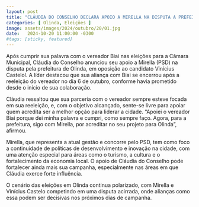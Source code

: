 ```yaml
---
layout: post
title: "CLÁUDIA DO CONSELHO DECLARA APOIO A MIRELLA NA DISPUTA A PREFEITURA"
categories: [ Olinda, Eleições ]
image: assets/images/2024/outubro/20/01.jpg
date:   2024-10-20 11:00:00 -0300
#tags: [sticky, featured]
---
```

Após cumprir sua palavra com o vereador Biai nas eleições para a Câmara Municipal, Cláudia do Conselho anunciou seu apoio a Mirella (PSD) na disputa pela prefeitura de Olinda, em oposição ao candidato Vinícius Castelol. A líder destacou que sua aliança com Biai se encerrou após a reeleição do vereador no dia 6 de outubro, conforme havia prometido desde o início de sua colaboração.

Cláudia ressaltou que sua parceria com o vereador sempre esteve focada em sua reeleição, e, com o objetivo alcançado, sente-se livre para apoiar quem acredita ser a melhor opção para liderar a cidade. “Apoiei o vereador Biai porque dei minha palavra e cumpri, como sempre faço. Agora, para a prefeitura, sigo com Mirella, por acreditar no seu projeto para Olinda”, afirmou.

Mirella, que representa a atual gestão e concorre pelo PSD, tem como foco a continuidade de políticas de desenvolvimento e inovação na cidade, com uma atenção especial para áreas como o turismo, a cultura e o fortalecimento da economia local. O apoio de Cláudia do Conselho pode fortalecer ainda mais sua campanha, especialmente nas áreas em que Cláudia exerce forte influência.

O cenário das eleições em Olinda continua polarizado, com Mirella e Vinícius Castelo competindo em uma disputa acirrada, onde alianças como essa podem ser decisivas nos próximos dias de campanha.
